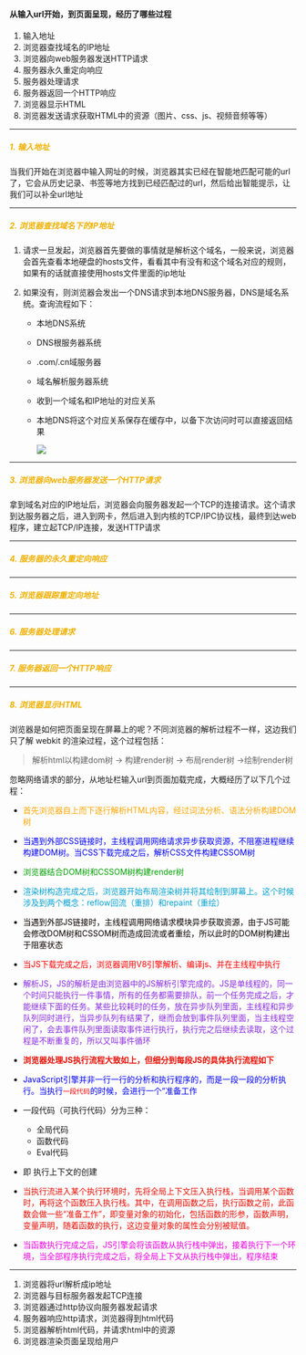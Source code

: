 #### 从输入url开始，到页面呈现，经历了哪些过程

1. 输入地址
2. 浏览器查找域名的IP地址
3. 浏览器向web服务器发送HTTP请求
4. 服务器永久重定向响应
5. 服务器处理请求
6. 服务器返回一个HTTP响应
7. 浏览器显示HTML
8. 浏览器发送请求获取HTML中的资源（图片、css、js、视频音频等等）

---

##### <font color=Firebrick1 >1. 输入地址</font>

当我们开始在浏览器中输入网址的时候，浏览器其实已经在智能地匹配可能的url了，它会从历史记录、书签等地方找到已经匹配过的url，然后给出智能提示，让我们可以补全url地址

---

##### <font color=Firebrick1 >2. 浏览器查找域名下的IP地址</font>

1. 请求一旦发起，浏览器首先要做的事情就是解析这个域名，一般来说，浏览器会首先查看本地硬盘的hosts文件，看看其中有没有和这个域名对应的规则，如果有的话就直接使用hosts文件里面的ip地址

2. 如果没有，则浏览器会发出一个DNS请求到本地DNS服务器，DNS是域名系统。查询流程如下：

   + 本地DNS系统

   + DNS根服务器系统

   + .com/.cn域服务器

   + 域名解析服务器系统

   + 收到一个域名和IP地址的对应关系

   + 本地DNS将这个对应关系保存在缓存中，以备下次访问时可以直接返回结果

     ![](https://pic3.zhimg.com/80/v2-367da995706289a83af5c0372d55f43e_720w.jpg)

---

##### <font color=Firebrick1 >3. 浏览器向web服务器发送一个HTTP请求</font>

拿到域名对应的IP地址后，浏览器会向服务器发起一个TCP的连接请求。这个请求到达服务器之后，进入到网卡，然后进入到内核的TCP/IPC协议栈，最终到达web程序，建立起TCP/IP连接，发送HTTP请求

---

##### <font color=Firebrick1 >4. 服务器的永久重定向响应</font>

---

##### <font color=Firebrick1 >5. 浏览器跟踪重定向地址</font>

---

##### <font color=Firebrick1 >6. 服务器处理请求</font>

---

##### <font color=Firebrick1 >7. 服务器返回一个HTTP响应</font>

---

##### <font color=Firebrick1 >8. 浏览器显示HTML</font>

浏览器是如何把页面呈现在屏幕上的呢？不同浏览器的解析过程不一样，这边我们只了解 webkit 的渲染过程，这个过程包括：

> 解析html以构建dom树 -> 构建render树 -> 布局render树 ->绘制render树



忽略网络请求的部分，从地址栏输入url到页面加载完成，大概经历了以下几个过程：

+ <font color=Orange>首先浏览器自上而下逐行解析HTML内容，经过词法分析、语法分析构建DOM树</font>
+ <font color=Blue>当遇到外部CSS链接时，主线程调用网络请求异步获取资源，不阻塞进程继续构建DOM树。当CSS下载完成之后，解析CSS文件构建CSSOM树</font>
+ <font color=Khaki3>浏览器结合DOM树和CSSOM树构建render树</font>
+ <font color=IndianRed1>渲染树构造完成之后，浏览器开始布局渲染树并将其绘制到屏幕上。这个时候涉及到两个概念：reflow回流（重排）和repaint（重绘）</font>
+ <font color=Tan2>当遇到外部JS链接时，主线程调用网络请求模块异步获取资源，由于JS可能会修改DOM树和CSSOM树而造成回流或者重绘，所以此时的DOM树构建出于阻塞状态</font>
+ <font color=Red>当JS下载完成之后，浏览器调用V8引擎解析、编译js、并在主线程中执行</font>
+ <font color=BlueViolet>解析JS，JS的解析是由浏览器中的JS解析引擎完成的。JS是单线程的，同一个时间只能执行一件事情，所有的任务都需要排队，前一个任务完成之后，才能继续下面的任务。某些比较耗时的任务，放在异步队列里面，主线程和异步队列同时进行，当异步队列有结果了，继而会放到事件队列里面，当主线程空闲了，会去事件队列里面读取事件进行执行，执行完之后继续去读取，这个过程是不断重复的，所以又叫事件循环</font>
+ <font color=Seashell4>**浏览器处理JS执行流程大致如上，但细分到每段JS的具体执行流程如下**</font>
+ <font color=Blue>JavaScript引擎并非一行一行的分析和执行程序的，而是一段一段的分析执行。当执行<code><font color=red>一段代码</font></code>的时候，会进行一个“准备工作</font>
+ 一段代码（可执行代码）分为三种：
    + 全局代码
    + 函数代码
    + Eval代码
    
+ 即 执行上下文的创建

+ <font color=Seashell4>当执行流进入某个执行环境时，先将全局上下文压入执行栈，当调用某个函数时，再将这个函数压入执行栈。其中，在调用函数之后，执行函数之前，此函数会做一些“准备工作”，即变量对象的初始化，包括函数的形参，函数声明，变量声明，随着函数的执行，这边变量对象的属性会分别被赋值。</font>

+ <font color=MediumPurple1>当函数执行完成之后，JS引擎会将该函数从执行栈中弹出，接着执行下一个环境，当全部程序执行完成之后，将全局上下文从执行栈中弹出，程序结束</font>

---

1. 浏览器将url解析成ip地址
2. 浏览器与目标服务器发起TCP连接
3. 浏览器通过http协议向服务器发起请求
4. 服务器响应http请求，浏览器得到html代码
5. 浏览器解析html代码，并请求html中的资源
6. 浏览器渲染页面呈现给用户